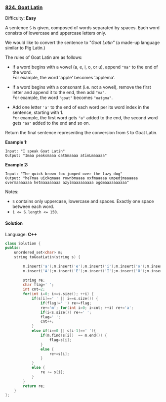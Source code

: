 ### [824\. Goat Latin](https://leetcode.com/problems/goat-latin/)

Difficulty: **Easy**


A sentence `S` is given, composed of words separated by spaces. Each word consists of lowercase and uppercase letters only.

We would like to convert the sentence to "_Goat Latin"_ (a made-up language similar to Pig Latin.)

The rules of Goat Latin are as follows:

*   If a word begins with a vowel (a, e, i, o, or u), append `"ma"` to the end of the word.  
    For example, the word 'apple' becomes 'applema'.  

*   If a word begins with a consonant (i.e. not a vowel), remove the first letter and append it to the end, then add `"ma"`.  
    For example, the word `"goat"` becomes `"oatgma"`.  

*   Add one letter `'a'` to the end of each word per its word index in the sentence, starting with 1.  
    For example, the first word gets `"a"` added to the end, the second word gets `"aa"` added to the end and so on.

Return the final sentence representing the conversion from `S` to Goat Latin. 

**Example 1:**

```
Input: "I speak Goat Latin"
Output: "Imaa peaksmaaa oatGmaaaa atinLmaaaaa"
```

**Example 2:**

```
Input: "The quick brown fox jumped over the lazy dog"
Output: "heTmaa uickqmaaa rownbmaaaa oxfmaaaaa umpedjmaaaaaa overmaaaaaaa hetmaaaaaaaa azylmaaaaaaaaa ogdmaaaaaaaaaa"
```

Notes:

*   `S` contains only uppercase, lowercase and spaces. Exactly one space between each word.
*   `1 <= S.length <= 150`.


#### Solution

Language: **C++**

```c++
class Solution {
public:
    unordered_set<char> m;
    string toGoatLatin(string s) {
        
        m.insert('a');m.insert('e');m.insert('i');m.insert('o');m.insert('u');
        m.insert('A');m.insert('E');m.insert('I');m.insert('O');m.insert('U');
        
        string re;
        char flag=' ';
        int cnt=2;
        for(int i=0; i<=s.size(); ++i) {
            if(s[i]==' ' || i==s.size()) {
                if(flag!=' ') re+=flag;
                re+='m'; for(int i=0; i<cnt; ++i) re+='a';
                if(i<s.size()) re+=' ';
                flag=' ';
                cnt++;
            }
            else if(i==0 || s[i-1]==' '){
                if(m.find(s[i])  == m.end()) {
                    flag=s[i];
                }
                else {
                    re+=s[i];
                }
            }
            else {
                re += s[i];
            }
        }
        return re;
    }
};
```